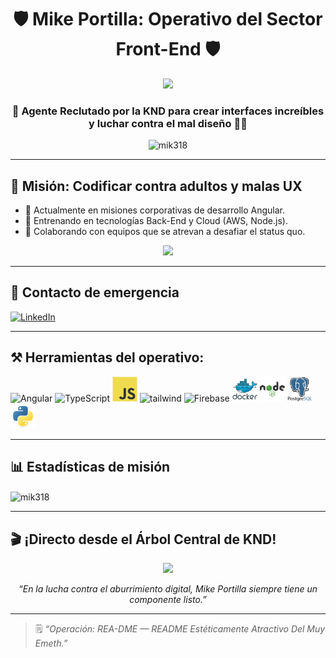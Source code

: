 <h1 align="center">🛡️ Mike Portilla: Operativo del Sector Front-End 🛡️</h1>

<p align="center">
  <img src="https://static.wikia.nocookie.net/kndloschicosdelbarrio/images/7/7c/Casa_del_%C3%81rbol_del_Sector_V.png/revision/latest?cb=20230430063335&path-prefix=es" height="200"/>
</p>

<h3 align="center">🚀 Agente Reclutado por la KND para crear interfaces increíbles y luchar contra el mal diseño 🧑‍💻</h3>

<p align="center">
  <img src="https://komarev.com/ghpvc/?username=mik318&label=Visitas%20al%20perfil&color=0e75b6&style=flat-square" alt="mik318" />
</p>

---

## 🎯 Misión: Codificar contra adultos y malas UX

- 🔭 Actualmente en misiones corporativas de desarrollo Angular.
- 🌱 Entrenando en tecnologías Back-End y Cloud (AWS, Node.js).
- 🧪 Colaborando con equipos que se atrevan a desafiar el status quo.

<p align="center">
  <img src="https://static.wikia.nocookie.net/knd/images/8/81/04.Operation%EF%BC%9AM.O.V.I.E._-_F.A.S.T.-F.O.O.D_201319572.jpg/revision/latest?cb=20201227015636" height="160"/>
</p>

---

## 🔗 Contacto de emergencia

[![LinkedIn](https://img.shields.io/badge/-LinkedIn-blue?style=flat-square&logo=linkedin)](https://linkedin.com/in/miguel-alexis-portilla-pérez)

---

## ⚒️ Herramientas del operativo:

<p align="left">
  <img src="https://angular.io/assets/images/logos/angular/angular.svg" alt="Angular" height="40"/>
  <img src="https://www.vectorlogo.zone/logos/typescriptlang/typescriptlang-icon.svg" alt="TypeScript" height="40"/>
  <img src="https://raw.githubusercontent.com/devicons/devicon/master/icons/javascript/javascript-original.svg" alt="JavaScript" height="40"/>
  <img src="https://www.vectorlogo.zone/logos/tailwindcss/tailwindcss-icon.svg" alt="tailwind" width="40" height="40"/>
  <img src="https://www.vectorlogo.zone/logos/firebase/firebase-icon.svg" alt="Firebase" height="40"/>
  <img src="https://raw.githubusercontent.com/devicons/devicon/master/icons/docker/docker-original-wordmark.svg" alt="Docker" height="40"/>
  <img src="https://raw.githubusercontent.com/devicons/devicon/master/icons/nodejs/nodejs-original-wordmark.svg" alt="NodeJS" height="40"/>
  <img src="https://raw.githubusercontent.com/devicons/devicon/master/icons/postgresql/postgresql-original-wordmark.svg" alt="PostgreSQL" height="40"/>
  <img src="https://raw.githubusercontent.com/devicons/devicon/master/icons/python/python-original.svg" alt="Python" height="40"/>
</p>

---

## 📊 Estadísticas de misión

<p>
  <img align="center" src="https://github-readme-stats.vercel.app/api/top-langs?username=mik318&show_icons=true&locale=es&layout=compact" alt="mik318" />
</p>

---

## 🎬 ¡Directo desde el Árbol Central de KND!

<p align="center">
  <img src="https://static.wikia.nocookie.net/cartoonnetwork/images/8/89/Logo_-_KND.gif/revision/latest?cb=20140720171128&path-prefix=es" height="120"/>
</p>

<p align="center">
  <i>“En la lucha contra el aburrimiento digital, Mike Portilla siempre tiene un componente listo.”</i>
</p>

---

> 🗒️ *“Operación: REA-DME — README Estéticamente Atractivo Del Muy Emeth.”*

